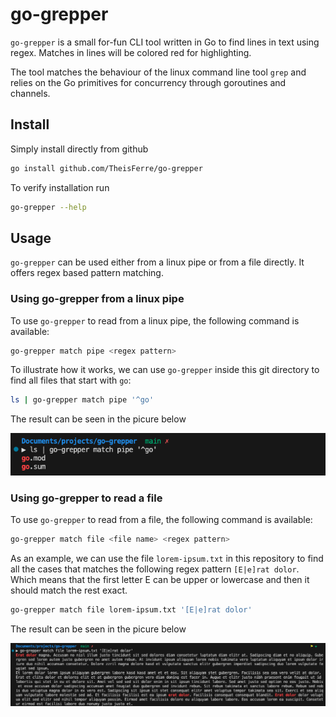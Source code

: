# go-grepper

`go-grepper` is a small for-fun CLI tool written in Go to find lines in text using regex. Matches in lines will be colored red for highlighting.

The tool matches the behaviour of the linux command line tool `grep` and relies on the Go primitives for concurrency through goroutines and channels.

## Install

Simply install directly from github

```bash
go install github.com/TheisFerre/go-grepper
```

To verify installation run

```bash
go-grepper --help
```

## Usage

`go-grepper` can be used either from a linux pipe or from a file directly. It offers regex based pattern matching.

### Using go-grepper from a linux pipe

To use `go-grepper` to read from a linux pipe, the following command is available:

```bash
go-grepper match pipe <regex pattern>
```

To illustrate how it works, we can use `go-grepper` inside this git directory to find all files that start with `go`:

```bash
ls | go-grepper match pipe '^go'
```

The result can be seen in the picure below

![alt text](https://github.com/TheisFerre/go-grepper/blob/main/img/go-grepper-pipe.png)

### Using go-grepper to read a file

To use `go-grepper` to read from a file, the following command is available:

```bash
go-grepper match file <file name> <regex pattern>
```

As an example, we can use the file `lorem-ipsum.txt` in this repository to find all the cases that matches the following regex pattern `[E|e]rat dolor`. Which means that the first letter E can be upper or lowercase and then it should match the rest exact.

```bash
go-grepper match file lorem-ipsum.txt '[E|e]rat dolor'
```

The result can be seen in the picure below

![alt text](https://github.com/TheisFerre/go-grepper/blob/main/img/go-grepper-file.png)
